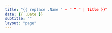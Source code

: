 ```yaml
---
title: "{{ replace .Name " - " " " | title }}"
date: {{ .Date }}
subtitle: ""
layout: "page"
---
```


